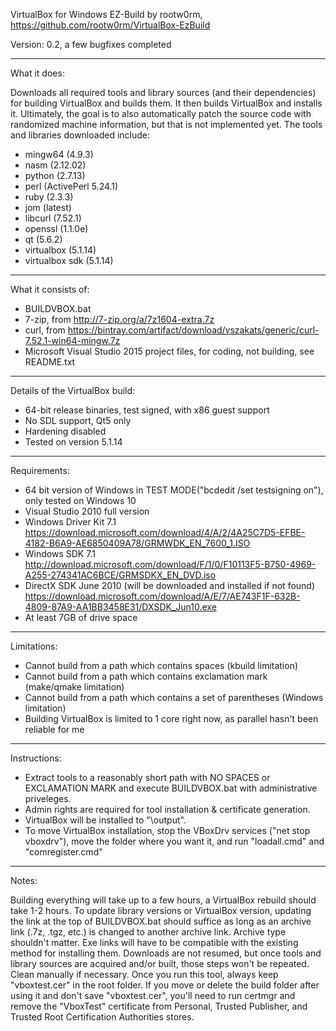 VirtualBox for Windows EZ-Build by rootw0rm, https://github.com/rootw0rm/VirtualBox-EzBuild

Version: 0.2, a few bugfixes completed

---

What it does:

Downloads all required tools and library sources (and their dependencies)
for building VirtualBox and builds them.  It then builds VirtualBox and
installs it.  Ultimately, the goal is to also automatically patch the
source code with randomized machine information, but that is not implemented
yet.  The tools and libraries downloaded include:

* mingw64 (4.9.3)
* nasm (2.12.02)
* python (2.7.13)
* perl (ActivePerl 5.24.1)
* ruby (2.3.3)
* jom (latest)
* libcurl (7.52.1)
* openssl (1.1.0e)
* qt (5.6.2)
* virtualbox (5.1.14)
* virtualbox sdk (5.1.14)

---

What it consists of:

* BUILDVBOX.bat
* 7-zip, from http://7-zip.org/a/7z1604-extra.7z
* curl, from https://bintray.com/artifact/download/vszakats/generic/curl-7.52.1-win64-mingw.7z
* Microsoft Visual Studio 2015 project files, for coding, not building, see README.txt

---

Details of the VirtualBox build:

* 64-bit release binaries, test signed, with x86 guest support
* No SDL support, Qt5 only
* Hardening disabled
* Tested on version 5.1.14

---

Requirements:

* 64 bit version of Windows in TEST MODE("bcdedit /set testsigning on"), only tested on Windows 10
* Visual Studio 2010 full version
* Windows Driver Kit 7.1
https://download.microsoft.com/download/4/A/2/4A25C7D5-EFBE-4182-B6A9-AE6850409A78/GRMWDK_EN_7600_1.ISO
* Windows SDK 7.1
http://download.microsoft.com/download/F/1/0/F10113F5-B750-4969-A255-274341AC6BCE/GRMSDKX_EN_DVD.iso
* DirectX SDK June 2010 (will be downloaded and installed if not found)
https://download.microsoft.com/download/A/E/7/AE743F1F-632B-4809-87A9-AA1BB3458E31/DXSDK_Jun10.exe
* At least 7GB of drive space

---

Limitations:

* Cannot build from a path which contains spaces (kbuild limitation)
* Cannot build from a path which contains exclamation mark (make/qmake limitation)
* Cannot build from a path which contains a set of parentheses (Windows limitation)
* Building VirtualBox is limited to 1 core right now, as parallel hasn't been reliable for me

---

Instructions:

* Extract tools to a reasonably short path with NO SPACES or EXCLAMATION MARK and execute
BUILDVBOX.bat with administrative priveleges.
* Admin rights are required for tool installation & certificate generation.
* VirtualBox will be installed to "\output".
* To move VirtualBox installation, stop the VBoxDrv services ("net stop vboxdrv"),
move the folder where you want it, and run "loadall.cmd" and "comregister.cmd"

---

Notes:

Building everything will take up to a few hours, a VirtualBox rebuild should take 1-2 hours.
To update library versions or VirtualBox version, updating the link at the top of
BUILDVBOX.bat should suffice as long as an archive link (.7z, .tgz, etc.) is
changed to another archive link.  Archive type shouldn't matter.  Exe links
will have to be compatible with the existing method for installing them.
Downloads are not resumed, but once tools and library sources are acquired
and/or built, those steps won't be repeated.  Clean manually if necessary.
Once you run this tool, always keep "vboxtest.cer" in the root folder.
If you move or delete the build folder after using it and don't save "vboxtest.cer", 
you'll need to run certmgr and remove the "VboxTest" certificate from Personal, 
Trusted Publisher, and Trusted Root Certification Authorities stores.